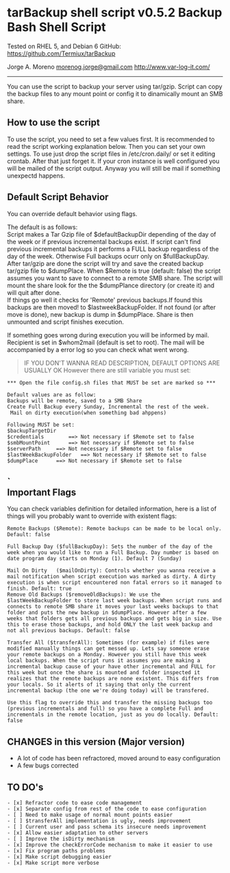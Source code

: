    tarBackup shell script v0.5.2
   Backup Bash Shell Script								
================================
   Tested on RHEL 5, and Debian 6
   GitHub: https://github.com/Termiux/tarBackup

   Jorge A. Moreno morenog.jorge@gmail.com
   http://www.var-log-it.com/

-------------------------
You can use the script to backup your server using tar/gzip. Script can copy the backup files to any mount point or config it to dinamically mount an SMB share.

How to use the script
------------------------
									
To use the script, you need to set a few values first. It is recommended to read the script working explanation below. Then you can set your own settings. 
To use just drop the script files in /etc/cron.daily/ or set it editing crontab. After that just forget it. If your cron instance is well configured you will be mailed of the script output. Anyway you will still be mail if something unexpectd happens.
												
Default Script Behavior
-------------------------													
You can override default behavior using flags. 

The default is as follows:				
Script makes a Tar Gzip file of $defaultBackupDir depending of the day of the week or if previous incremental backups exist. If script can't find previous incremental backups it performs a FULL backup regardless of the day 	of the week. Otherwise Full backups ocurr only on $fullBackupDay. After tar/gzip are done the script will try and save the created backup tar/gzip file to $dumpPlace. When $Remote is true (default: false) the script assumes you want to save to connect to a remote SMB share. The script will mount the share look for the the $dumpPlance directory (or create it) and will quit after done.												
If things go well it checks for 'Remote' previous backups.If found this backups are then moved! to $lastweekBackupFolder. If not found (or after move is done), new backup is dump in $dumpPlace. Share is then unmounted and script finishes execution.

If something goes wrong during execution you will be informed by mail. Recipient is set in $whom2mail (default is set to root). The mail will be accompanied by a error log so you can check what went wrong.

>	IF YOU DON'T WANNA READ DESCRIPTION, DEFAULT OPTIONS ARE USUALLY OK
>	However there are still variable you must set:								

	*** Open the file config.sh files that MUST be set are marked so ***
														
	Default values are as follow: 
	Backups will be remote, saved to a SMB Share
	Create Full Backup every Sunday, Incremental the rest of the week.
	 Mail on dirty execution(when something bad ahppens)	
														
	Following MUST be set:											
	$backupTargetDir									
	$credentials		==> Not necessary if $Remote set to false
	$smbMountPoint		==> Not necessary if $Remote set to false
	$serverPath		==> Not necessary if $Remote set to false
	$lastWeekBackupFolder	==> Not necessary if $Remote set to false
	$dumpPlace		==> Not necessary if $Remote set to false				
`														
Important Flags
-------------------------													
											
You can check variables definition for detailed information, here is a list of things will you probably want to override with existent flags:

	Remote Backups ($Remote): Remote backups can be made to be local only. Default: false

	Full Backup Day ($fullBackupDay): Sets the number of the day of the week when you would like to run a Full Backup. Day number is based on date program day starts on Monday (1). Default 7 (Sunday)
	
	Mail On Dirty	($mailOnDirty): Controls whether you wanna receive a mail notification when script execution was marked as dirty. A dirty execution is when script encountered non fatal errors so it managed to finish. Default: true														
	Remove Old Backups ($removeOldBackups): We use the $lastWeekBackupFolder to store last week backups. When script runs and connects to remote SMB share it moves your last weeks backups to that folder and puts the new backup in $dumpPlace. However after a few weeks that folders gets all previous backups and gets big in size. Use this to erase those backups, and hold ONLY the last week backup and not all previous backups. Default: false

	Transfer All ($transferAll): Sometimes (for example) if files were modified manually things can get messed up. Lets say someone erase your remote backups on a Monday. However you still have this week local backups. When the script runs it assumes you are making a incremental backup cause of your have other incremental and FULL for this week but once the share is mounted and folder inspected it realizes that the remote backups are none existent. This differs from your locals. So it alerts of it saying that only the current incremental backup (the one we're doing today) will be transfered. 

	Use this flag to override this and transfer the missing backups too (previous incrementals and full) so you have a complete Full and incrementals in the remote location, just as you do locally. Default: false

CHANGES in this version (Major version)
-------------------------									
  - A lot of code has been refractored, moved around to easy configuration
  - A few bugs corrected

  TO DO's
-------------------------
	- [x] Refractor code to ease code management
	- [x] Separate config from rest of the code to ease configuration
	- [ ] Need to make usage of normal mount points easier
	- [ ] $transferAll implementation is ugly, needs improvement
	- [ ] Current user and pass schema its insecure needs improvement
	- [x] Allow easier adaptation to other servers
	- [ ] Improve the isDirty mechanism
	- [x] Improve the checkErrorCode mechanism to make it easier to use
	- [x] Fix program paths problems
	- [x] Make script debugging easier
	- [x] Make script more verbose												
